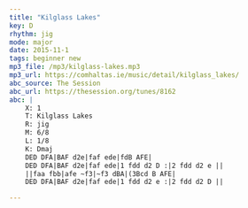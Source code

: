 ```yaml
---
title: "Kilglass Lakes"
key: D
rhythm: jig
mode: major
date: 2015-11-1
tags: beginner new
mp3_file: /mp3/kilglass-lakes.mp3
mp3_url: https://comhaltas.ie/music/detail/kilglass_lakes/
abc_source: The Session
abc_url: https://thesession.org/tunes/8162
abc: |
    X: 1
    T: Kilglass Lakes
    R: jig
    M: 6/8
    L: 1/8
    K: Dmaj
    DED DFA|BAF d2e|faf ede|fdB AFE|
    DED DFA|BAF d2e|faf ede|1 fdd d2 D :|2 fdd d2 e ||
    ||faa fbb|afe ~f3|~f3 dBA|(3Bcd B AFE|
    DED DFA|BAF d2e|faf ede|1 fdd d2 e :|2 fdd d2 D ||

---
```


